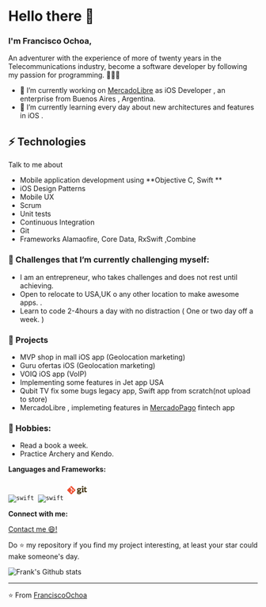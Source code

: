 # Hello there 👋 

### I'm Francisco Ochoa, 

An adventurer  with the experience of more of twenty years  in the Telecommunications industry, become a software developer by following my passion for programming.  👨🏻‍💻 


- 🔭 I’m currently working on [MercadoLibre](https://mercadolibre.com) as iOS Developer , an enterprise from Buenos Aires , Argentina.
- 🌱 I’m currently learning  every day about new architectures and features in iOS .

## ⚡ Technologies
Talk to me about
- Mobile application development using **Objective C, Swift **
- iOS  Design Patterns
- Mobile UX
- Scrum 
- Unit tests
- Continuous Integration
- Git
- Frameworks Alamaofire, Core Data, RxSwift ,Combine

### 🌱 Challenges that I’m currently challenging myself:
 * I am an entrepreneur, who takes challenges and does not rest until achieving.
 *  Open to relocate to USA,UK o any other location to make awesome apps. . 
 * Learn to code 2-4hours a day with no distraction ( One or two day off a week. )

### 💼 Projects
* MVP shop in mall iOS app (Geolocation marketing)
* Guru ofertas iOS  (Geolocation marketing)
* VOIQ iOS app (VoIP)
* Implementing some features in Jet app  USA
* Qubit TV fix some bugs legacy app, Swift app from scratch(not upload to store)
* MercadoLibre , implemeting features in [MercadoPago](https://apps.apple.com/ar/app/mercado-pago/id925436649) fintech app 

### 🏹 Hobbies:
* Read a book a week.
* Practice Archery and Kendo.




 **Languages and Frameworks:**
<p align="left">
  <code><img src="https://encrypted-tbn0.gstatic.com/images?q=tbn:ANd9GcRxMmi-boqcKTfjNTVK_X0K9XAtSwHWd3u6ugd01oo24VTTECeTYh_THnA72-ScZ_LgCx0&usqp=CAU" alt="swift" width="40" height="40"/></code>&nbsp;
  <code><img src="https://github.com/abranhe/programming-languages-logos/blob/master/src/swift/swift_48x48.png" alt="swift" width="40" height="40"/></code>&nbsp;
  <code><img src="https://raw.githubusercontent.com/github/explore/80688e429a7d4ef2fca1e82350fe8e3517d3494d/topics/git/git.png" alt="git" width="40" height="40" /></code>&nbsp;
   </p>

**Connect with me:**

  [Contact me 😄!](https://www.linkedin.com/in/ochoafrancisco/)



Do ⭐ my repository if you find my project interesting, at least your star could make someone's day.  


![Frank's Github stats](https://github-readme-stats.vercel.app/api?username=frank0ch0a&show_icons=true)

---


⭐️ From [FranciscoOchoa](https://github.com/frank0ch0a)
